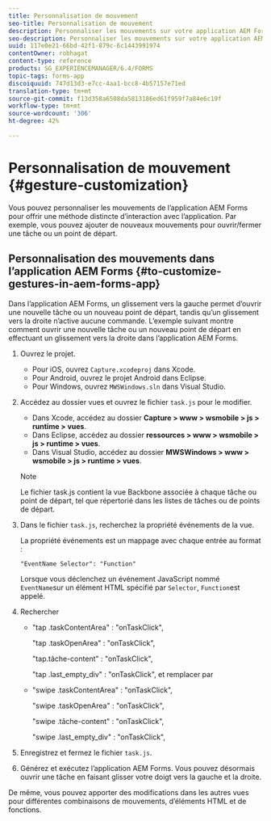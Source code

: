 ```yaml
---
title: Personnalisation de mouvement
seo-title: Personnalisation de mouvement
description: Personnaliser les mouvements sur votre application AEM Forms
seo-description: Personnaliser les mouvements sur votre application AEM Forms
uuid: 117e0e21-66bd-42f1-879c-6c1443991974
contentOwner: robhagat
content-type: reference
products: SG_EXPERIENCEMANAGER/6.4/FORMS
topic-tags: forms-app
discoiquuid: 747d13d3-e7cc-4aa1-bcc8-4b57157e71ed
translation-type: tm+mt
source-git-commit: f13d358a6508da5813186ed61f959f7a84e6c19f
workflow-type: tm+mt
source-wordcount: '306'
ht-degree: 42%

---
```



# Personnalisation de mouvement {#gesture-customization}

Vous pouvez personnaliser les mouvements de l’application AEM Forms pour offrir une méthode distincte d’interaction avec l’application. Par exemple, vous pouvez ajouter de nouveaux mouvements pour ouvrir/fermer une tâche ou un point de départ.

## Personnalisation des mouvements dans l’application AEM Forms {#to-customize-gestures-in-aem-forms-app}

Dans l’application AEM Forms, un glissement vers la gauche permet d’ouvrir une nouvelle tâche ou un nouveau point de départ, tandis qu’un glissement vers la droite n’active aucune commande. L’exemple suivant montre comment ouvrir une nouvelle tâche ou un nouveau point de départ en effectuant un glissement vers la droite dans l’application AEM Forms.

1. Ouvrez le projet.

   * Pour iOS, ouvrez `Capture.xcodeproj` dans Xcode.
   * Pour Android, ouvrez le projet Android dans Eclipse.
   * Pour Windows, ouvrez `MWSWindows.sln` dans Visual Studio.

1. Accédez au dossier vues et ouvrez le fichier `task.js` pour le modifier.

   * Dans Xcode, accédez au dossier **Capture > www > wsmobile > js > runtime > vues**.
   * Dans Eclipse, accédez au dossier **ressources > www > wsmobile > js > runtime > vues**.
   * Dans Visual Studio, accédez au dossier **MWSWindows > www > wsmobile > js > runtime > vues**.

   >[!NOTE]
   >
   >Le fichier task.js contient la vue Backbone associée à chaque tâche ou point de départ, tel que répertorié dans les listes de tâches ou de points de départ.

1. Dans le fichier `task.js`, recherchez la propriété événements de la vue.

   La propriété événements est un mappage avec chaque entrée au format :

   `"EventName Selector": "Function"`

   Lorsque vous déclenchez un événement JavaScript nommé `EventName`sur un élément HTML spécifié par `Selector`, `Function`est appelé.

1. Rechercher

   * &quot;tap .taskContentArea&quot; : &quot;onTaskClick&quot;,

      &quot;tap .taskOpenArea&quot; : &quot;onTaskClick&quot;,

      &quot;tap.tâche-content&quot; : &quot;onTaskClick&quot;,

      &quot;tap .last_empty_div&quot; : &quot;onTaskClick&quot;,
   et remplacer par

   * &quot;swipe .taskContentArea&quot; : &quot;onTaskClick&quot;,

      &quot;swipe .taskOpenArea&quot; : &quot;onTaskClick&quot;,

      &quot;swipe .tâche-content&quot; : &quot;onTaskClick&quot;,

      &quot;swipe .last_empty_div&quot; : &quot;onTaskClick&quot;,


1. Enregistrez et fermez le fichier `task.js`.
1. Générez et exécutez l’application AEM Forms. Vous pouvez désormais ouvrir une tâche en faisant glisser votre doigt vers la gauche et la droite.

De même, vous pouvez apporter des modifications dans les autres vues pour différentes combinaisons de mouvements, d’éléments HTML et de fonctions.


